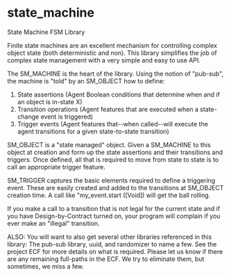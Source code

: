 # state_machine
State Machine FSM Library

Finite state machines are an excellent mechanism for controlling complex object state (both deterministic and non). This library simplifies the job of complex state management with a very simple and easy to use API.

The SM_MACHINE is the heart of the library. Using the notion of "pub-sub", the machine is "told" by an SM_OBJECT how to define:

1. State assertions (Agent Boolean conditions that determine when and if an object is in-state X)
2. Transition operations (Agent features that are executed when a state-change event is triggered)
3. Trigger events (Agent features that--when called--will execute the agent transitions for a given state-to-state transition)

SM_OBJECT is a "state managed" object. Given a SM_MACHINE to this object at creation and form up the state assertions and their transitions and triggers. Once defined, all that is required to move from state to state is to call an appropriate trigger feature.

SM_TRIGGER captures the basic elements required to define a triggering event. These are easily created and added to the transitions at SM_OBJECT creation time. A call like "my_event.start ([Void]) will get the ball rolling.

If you make a call to a transition that is not legal for the current state and if you have Design-by-Contract turned on, your program will complain if you ever make an "illegal" transition.


ALSO: You will want to also get several other libraries referenced in this library: The pub-sub library, uuid, and randomizer to name a few. See the project ECF for more details on what is required. Please let us know if there are any remaining full-paths in the ECF. We try to eliminate them, but sometimes, we miss a few.
